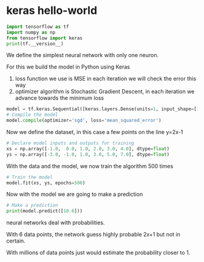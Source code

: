 # keras hello-world

```python
import tensorflow as tf
import numpy as np
from tensorflow import keras
print(tf.__version__)
```

We define the simplest neural network with only one neuron.

For this we build the model in Python using Keras

1. loss function we use is MSE in each iteration we will check the error this way
2. optimizer algorithm is Stochastic Gradient Descent, in each iteration we advance towards the minimum loss


```python
model = tf.keras.Sequential([keras.layers.Dense(units=1, input_shape=[1])])
# Compile the model
model.compile(optimizer='sgd', loss='mean_squared_error')
```

Now we define the dataset, in this case a few points on the line y=2x-1

```python
# Declare model inputs and outputs for training
xs = np.array([-1.0,  0.0, 1.0, 2.0, 3.0, 4.0], dtype=float)
ys = np.array([-3.0, -1.0, 1.0, 3.0, 5.0, 7.0], dtype=float)
```

With the data and the model, we now train the algorithm 500 times

```python
# Train the model
model.fit(xs, ys, epochs=500)
```

Now with the model we are going to make a prediction

```python
# Make a prediction
print(model.predict([10.0]))
```

neural networks deal with probabilities.

With 6 data points, the network guess highly probable 2x+1 but not in certain.

With millions of data points just would estimate the probability closer to 1.